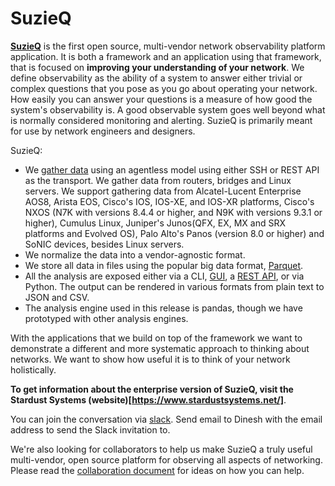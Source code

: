 # SuzieQ

[**SuzieQ**](https://github.com/netenglabs/suzieq/) is the first open source, multi-vendor network observability platform application. It is both a framework and an application using that framework, that is focused on
**improving your understanding of your network**.  We define observability as the ability of a system to
answer either trivial or complex questions that you pose as you go about operating your network. How easily
you can answer your questions is a measure of how good the system's observability is. A good observable
system goes well beyond what is normally considered monitoring and alerting. SuzieQ is primarily meant for use by network engineers and designers.

SuzieQ:

* We [gather data](https://suzieq.readthedocs.io/en/latest/poller/) using an agentless model using either SSH or REST API as the transport. We gather data from routers, bridges and Linux servers. We support gathering data from Alcatel-Lucent Enterprise AOS8, Arista EOS, Cisco's IOS, IOS-XE, and IOS-XR platforms, Cisco's NXOS (N7K with versions 8.4.4 or higher, and N9K with versions 9.3.1 or higher), Cumulus Linux, Juniper's Junos(QFX, EX, MX and SRX platforms and Evolved OS), Palo Alto's Panos (version 8.0 or higher) and SoNIC devices, besides Linux servers.
* We normalize the data into a vendor-agnostic format.
* We store all data in files using the popular big data format, [Parquet](https://parquet.apache.org/).
* All the analysis are exposed either via a CLI, [GUI](https://suzieq.readthedocs.io/en/latest/gui/), a [REST API](https://suzieq.readthedocs.io/en/latest/rest-server/), or via Python. The output can be rendered in various formats from plain text to JSON and CSV.
* The analysis engine used in this release is pandas, though we have prototyped with other analysis engines.

With the applications that we build on top of the framework we want to demonstrate a different and more systematic approach to thinking about networks. We want to show how useful it is to think of your network holistically.

**To get information about the enterprise version of SuzieQ, visit the Stardust Systems (website)[https://www.stardustsystems.net/]**.

You can join the conversation via [slack](https://netenglabs.slack.com). Send email to Dinesh with the email address to send the Slack invitation to.

We're also looking for collaborators to help us make SuzieQ a truly useful multi-vendor, open source platform
for observing all aspects of networking. Please read the [collaboration document](https://github.com/netenglabs/suzieq/blob/master/CONTRIBUTING.md) for
ideas on how you can help.
